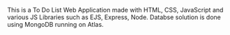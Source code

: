This is a To Do List Web Application made with HTML, CSS, JavaScript and various JS Libraries such as EJS, Express, Node. Databse solution is done 
using MongoDB running on Atlas.
